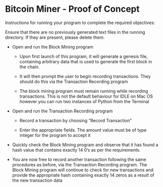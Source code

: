 # Bitcoin Miner - Proof of Concept

Instructions for running your program to complete the required objectives:

Ensure that there are no previously generated text files in the running directory. If they are present, please delete them.

- Open and run the Block Mining program

   - Upon first launch of this program, it will generate a genesis file, containing arbitrary data that is used to generate the first block in the chain.
  
    - It will then prompt the user to begin recording transactions. They should do this via the Transaction Recording program
  
    - The block mining program must remain running while recording transactions. This is not the default behaviour for IDLE on Mac OS however you can run two instances of Python from the Terminal
  
- Open and run the Transaction Recording program 
  
    - Record a transaction by choosing “Record Transaction”
  
    - Enter the appropriate fields. The amount value must be of type integer for the program to accept it

- Quickly check the Block Mining program and observe that it has found a hash value that contains exactly 14 0’s as per the requirements.

- You are now free to record another transaction following the same procedures as before, via the Transaction Recording program. The Block Mining program will continue to check for new transactions and provide the appropriate hash containing exactly 14 zeros as a result of the new transaction data

